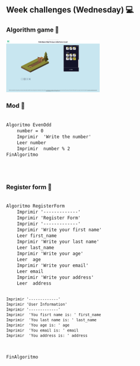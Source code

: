 
<h2>Week challenges (Wednesday) 💻</h2>

<h3>Algorithm game 🚀</h3>

<img width="354" alt="image" src="../src/algorithm_game.png" style="max-width: 50%;">

</br>

<h3>Mod 📝</h3>
<pre>
  <code>
Algoritmo EvenOdd
	number = 0
	Imprimir  'Write the number'
	Leer number
	Imprimir  number % 2
FinAlgoritmo
   </code>
</pre>

</br>

<h3>Register form 📝</h3>
<pre>
  <code>
Algoritmo RegisterForm
	Imprimir '-------------'
	Imprimir 'Register Form'
	Imprimir '-------------'
	Imprimir 'Write your first name'
	Leer first_name
	Imprimir 'Write your last name'
	Leer last_name
	Imprimir 'Write your age'
	Leer  age
	Imprimir 'Write your email'
	Leer email
	Imprimir 'Write your address'
	Leer  address
	
	Imprimir '-------------'
	Imprimir 'User Information'
	Imprimir '-------------'
	Imprimir  'You fisrt name is: ' first_name
	Imprimir  'You last name is: ' last_name
	Imprimir  'You age is: ' age
	Imprimir  'You email is: ' email
	Imprimir  'You address is: ' address
FinAlgoritmo
   </code>
</pre>
